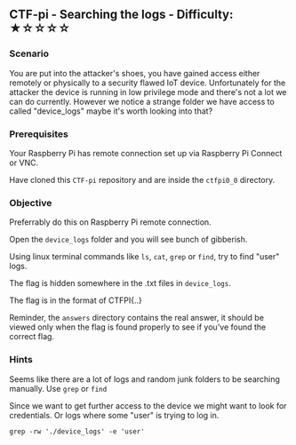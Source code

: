 ## CTF-pi - Searching the logs - Difficulty: ★☆☆☆☆

### Scenario

You are put into the attacker's shoes, you have gained access either remotely or physically to a security flawed IoT device. Unfortunately for the attacker the device is running in low privilege
mode and there's not a lot we can do currently. However we notice a strange folder we have access to called "device_logs" maybe it's worth looking into that?

### Prerequisites

Your Raspberry Pi has remote connection set up via Raspberry Pi Connect or VNC.

Have cloned this `CTF-pi` repository and are inside the `ctfpi0_0` directory.

### Objective

Preferrably do this on Raspberry Pi remote connection.

Open the `device_logs` folder and you will see bunch of gibberish.

Using linux terminal commands like `ls`, `cat`, `grep` or `find`, try to find "user" logs.

The flag is hidden somewhere in the .txt files in `device_logs`.

The flag is in the format of CTFPI{..}

Reminder, the `answers` directory contains the real answer, it should be viewed only when the flag is found properly to see if you've found the correct flag.

### **Hints**

Seems like there are a lot of logs and random junk folders to be searching manually. Use `grep` or `find` 

Since we want to get further access to the device we might want to look for credentials. Or logs where some "user" is trying to log in.

`grep -rw './device_logs' -e 'user'`
